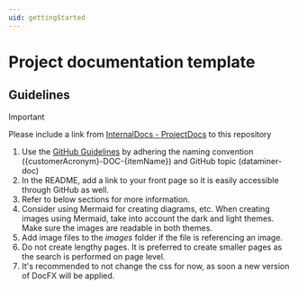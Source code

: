 ```yaml
---
uid: gettingStarted
---
```


# Project documentation template

## Guidelines

> [!IMPORTANT]
> Please include a link from [InternalDocs - ProjectDocs](https://internaldocs.skyline.be/Projects/Projects.html) to this repository

1. Use the [GitHub Guidelines](https://docs.dataminer.services/develop/CICD/Skyline%20Communications/Github/Use_Github_Guidelines.html) by adhering the naming convention ({customerAcronym}-DOC-{itemName}) and GitHub topic (dataminer-doc)
1. In the README, add a link to your front page so it is easily accessible through GitHub as well.
1. Refer to below sections for more information.
1. Consider using Mermaid for creating diagrams, etc. When creating images using Mermaid, take into account the dark and light themes. Make sure the images are readable in both themes.
1. Add image files to the *images* folder if the file is referencing an image.
1. Do not create lengthy pages. It is preferred to create smaller pages as the search is performed on page level.
1. It's recommended to not change the css for now, as soon a new version of DocFX will be applied.
